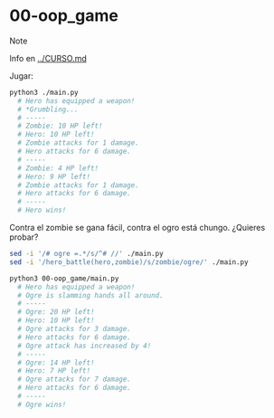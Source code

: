 # 00-oop_game

> [!NOTE]
> Info en [../CURSO.md](/CURSO.md)


Jugar:

```bash
python3 ./main.py
  # Hero has equipped a weapon!
  # *Grumbling...
  # -----
  # Zombie: 10 HP left!
  # Hero: 10 HP left!
  # Zombie attacks for 1 damage.
  # Hero attacks for 6 damage.
  # -----
  # Zombie: 4 HP left!
  # Hero: 9 HP left!
  # Zombie attacks for 1 damage.
  # Hero attacks for 6 damage.
  # -----
  # Hero wins!
```

Contra el zombie se gana fácil, contra el ogro está chungo. ¿Quieres probar?

```bash
sed -i '/# ogre =.*/s/^# //' ./main.py
sed -i '/hero_battle(hero,zombie)/s/zombie/ogre/' ./main.py

python3 00-oop_game/main.py
  # Hero has equipped a weapon!
  # Ogre is slamming hands all around.
  # -----
  # Ogre: 20 HP left!
  # Hero: 10 HP left!
  # Ogre attacks for 3 damage.
  # Hero attacks for 6 damage.
  # Ogre attack has increased by 4!
  # -----
  # Ogre: 14 HP left!
  # Hero: 7 HP left!
  # Ogre attacks for 7 damage.
  # Hero attacks for 6 damage.
  # -----
  # Ogre wins!
```

<!-- Posibles mejoras... -->

